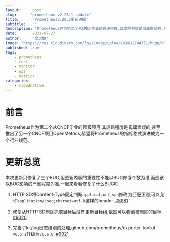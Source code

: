 ```yaml
---
layout:     post 
slug:      "prometheus-v2.28.1-update"
title:      "Prometheus2.28.1更新讲解"
subtitle:   ""
description: "Prometheus作为第二个从CNCF毕业的顶级项目,其成熟程度是毋庸置疑的,甚至推出了另一个CNCF项目OpenMetrics,希望将Prometheus的指标格式演进成为一个行业规范"
date:       2021-07-27
author:     "梁远鹏"
image: "https://res.cloudinary.com/lyp/image/upload/v1612744351/hugo/blog.github.io/pexels-bruno-cervera-6032877.jpg"
published: true
tags:
    - prometheus
    - cncf
    - monitor
    - ops
    - metrics
categories: 
    - cloudnative
---  
```


# 前言  

Prometheus作为第二个从CNCF毕业的顶级项目,其成熟程度是毋庸置疑的,甚至推出了另一个CNCF项目OpenMetrics,希望将Prometheus的指标格式演进成为一个行业规范。  

# 更新总览   

本次更新只修复了三个BUG,但更新内容的重要性不能以BUG修复个数为准,而应该以BUG影响的严重程度为准,一起来看看修复了什么BUG吧.


1. HTTP SD将Content-Type固定判断`application/json`修改为匹配正则,可以允许`application/json;charset=utf-8`这样的header.  [#8981](https://github.com/prometheus/prometheus/pull/8981)

2. 修复从HTTP SD删除抓取目标后没有更新目标组,依然可以看到被删除的目标.  [#9020](https://github.com/prometheus/prometheus/pull/9020)  

3. 完善了kit/log日志级别的处理,github.com/prometheus/exporter-toolkit `v0.5.1`升级为`v0.6.0`.  [#9021](https://github.com/prometheus/prometheus/pull/9021) 